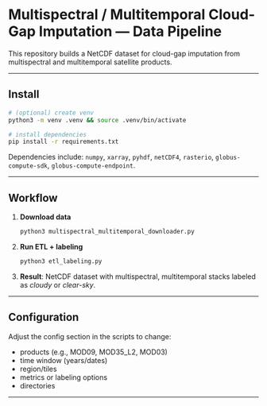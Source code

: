 
# Multispectral / Multitemporal Cloud-Gap Imputation — Data Pipeline

This repository builds a NetCDF dataset for cloud-gap imputation from multispectral and multitemporal satellite products.

---

## Install

```bash
# (optional) create venv
python3 -m venv .venv && source .venv/bin/activate

# install dependencies
pip install -r requirements.txt
```

Dependencies include: `numpy`, `xarray`, `pyhdf`, `netCDF4`, `rasterio`, `globus-compute-sdk`, `globus-compute-endpoint`.

---

## Workflow

1. **Download data**

   ```bash
   python3 multispectral_multitemporal_downloader.py
   ```
2. **Run ETL + labeling**

   ```bash
   python3 etl_labeling.py
   ```
3. **Result**: NetCDF dataset with multispectral, multitemporal stacks labeled as *cloudy* or *clear-sky*.

---

## Configuration

Adjust the config section in the scripts to change:

* products (e.g., MOD09, MOD35\_L2, MOD03)
* time window (years/dates)
* region/tiles
* metrics or labeling options
* directories

---

